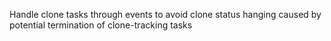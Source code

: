 Handle clone tasks through events to avoid clone status hanging caused by potential termination of clone-tracking tasks
